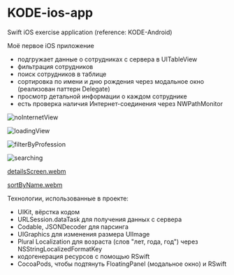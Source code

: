 # KODE-ios-app
Swift iOS exercise application (reference: KODE-Android)

Моё первое iOS приложение

- подгружает данные о сотрудниках с сервера в UITableView
- фильтрация сотрудников
- поиск сотрудников в таблице
- сортировка по имени и дню рождения через модальное окно (реализован паттерн Delegate)
- просмотр детальной информации о каждом сотруднике
- есть проверка наличия Интернет-соединения через NWPathMonitor

![noInternetView](https://user-images.githubusercontent.com/60381965/197360815-c8ce66fa-606c-4258-a181-27a57712e082.gif)

![loadingView](https://user-images.githubusercontent.com/60381965/197360817-a1c994ea-faa2-4beb-bc01-aa51baf66c01.gif)

![filterByProfession](https://user-images.githubusercontent.com/60381965/197360821-aa5efc41-614a-4139-8050-1d69c5bc380b.gif)

![searching](https://user-images.githubusercontent.com/60381965/197360824-63fc2071-7af8-47b4-9d8c-ed5eb1dbae26.gif)

[detailsScreen.webm](https://user-images.githubusercontent.com/60381965/197359502-8b8d3523-25a4-4e03-bf2f-8059f361f932.webm)

[sortByName.webm](https://user-images.githubusercontent.com/60381965/197359726-990b808e-7243-4531-810b-cef133aa08e9.webm)

Технологии, использованные в проекте:
- UIKit, вёрстка кодом
- URLSession.dataTask для получения данных с сервера
- Codable, JSONDecoder для парсинга 
- UIGraphics для изменения размера UIImage
- Plural Localization для возраста (слов "лет, года, год") через NSStringLocalizedFormatKey
- кодогенерация ресурсов с помощью RSwift
- CocoaPods, чтобы подтянуть FloatingPanel (модальное окно) и RSwift
